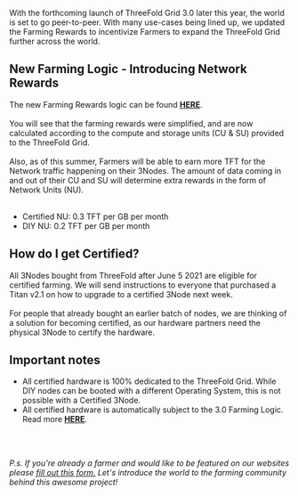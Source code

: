 With the forthcoming launch of ThreeFold Grid 3.0 later this year, the world is set to go peer-to-peer. With many use-cases being lined up, we updated the Farming Rewards to incentivize Farmers to expand the ThreeFold Grid further across the world.

## New Farming Logic - Introducing Network Rewards

The new Farming Rewards logic can be found [**HERE**](https://threefold.io/info/threefold#/threefold__farming_reward).
<br/>
<br/>
You will see that the farming rewards were simplified, and are now calculated according to the compute and storage units (CU & SU) provided to the ThreeFold Grid. 
<br/>
<br/>
Also, as of this summer, Farmers will be able to earn more TFT for the Network traffic happening on their 3Nodes. The amount of data coming in and out of their CU and SU will determine extra rewards in the form of Network Units (NU).
<br/>
<br/>

- Certified NU: 0.3 TFT per GB per month
- DIY NU: 0.2 TFT per GB per month

## How do I get Certified?

All 3Nodes bought from ThreeFold after June 5 2021 are eligible for certified farming. We will send instructions to everyone that purchased a Titan v2.1 on how to upgrade to a certified 3Node next week. 
<br/>
<br/>
For people that already bought an earlier batch of nodes, we are thinking of a solution for becoming certified, as our hardware partners need the physical 3Node to certify the hardware.

## Important notes

- All certified hardware is 100% dedicated to the ThreeFold Grid. While DIY nodes can be booted with a different Operating System, this is not possible with a Certified 3Node.
- All certified hardware is automatically subject to the 3.0 Farming Logic. Read more [**HERE**](https://threefold.io/info/threefold#/threefold__farming_reward).
<br/>
<br/>

_P.s. If you're already a farmer and would like to be featured on our websites please [fill out this form.](https://forms.gle/cW6uFUhkohSw81KT6) Let's introduce the world to the farming community behind this awesome project!_